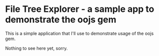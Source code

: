 # File Tree Explorer - a sample app to demonstrate the oojs gem

This is a simple application that I'll use to demonstrate usage of the oojs gem.

Nothing to see here yet, sorry.
